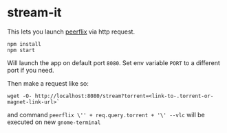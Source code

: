 stream-it
========

This lets you launch [peerflix](https://www.npmjs.com/package/peerflix) via http request.

```shell
npm install
npm start
```

Will launch the app on default port `8080`. Set env variable `PORT` to a different port if you need.

Then make a request like so:
```shell
wget -O- http://localhost:8080/stream?torrent=<link-to-.torrent-or-magnet-link-url>`
```
and command `peerflix \'' + req.query.torrent + '\' --vlc` will be executed on new `gnome-terminal`
